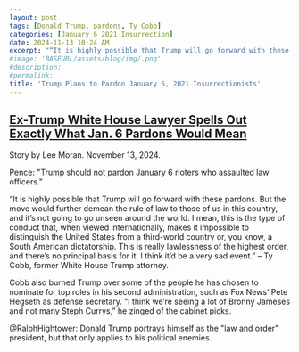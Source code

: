 ```yaml
---
layout: post
tags: [Donald Trump, pardons, Ty Cobb]
categories: [January 6 2021 Insurrection]
date: 2024-11-13 10:24 AM
excerpt: "“It is highly possible that Trump will go forward with these pardons. But the move would further demean the rule of law to those of us in this country, and it’s not going to go unseen around the world. I mean, this is the type of conduct that, when viewed internationally, makes it impossible to distinguish the United States from a third-world country or, you know, a South American dictatorship. This is really lawlessness of the highest order, and there’s no principal basis for it. I think it’d be a very sad event.” – Ty Cobb, former White House Trump attorney. "
#image: 'BASEURL/assets/blog/img/.png'
#description:
#permalink:
title: 'Trump Plans to Pardon January 6, 2021 Insurrectionists'
---
```



## [Ex-Trump White House Lawyer Spells Out Exactly What Jan. 6 Pardons Would Mean](https://www.huffpost.com/entry/ty-cobb-donald-trump-pardons_n_67345561e4b0c06fd0e3e7f0)

Story by Lee Moran. November 13, 2024.

Pence: "Trump should not pardon January 6 rioters who assaulted law officers."

“It is highly possible that Trump will go forward with these pardons. But the move would further demean the rule of law to those of us in this country, and it’s not going to go unseen around the world. I mean, this is the type of conduct that, when viewed internationally, makes it impossible to distinguish the United States from a third-world country or, you know, a South American dictatorship. This is really lawlessness of the highest order, and there’s no principal basis for it. I think it’d be a very sad event.” – Ty Cobb, former White House Trump attorney. 

Cobb also burned Trump over some of the people he has chosen to nominate for top roles in his second administration, such as Fox News’ Pete Hegseth as defense secretary. “I think we’re seeing a lot of Bronny Jameses and not many Steph Currys,” he zinged of the cabinet picks.

@RalphHightower: Donald Trump portrays himself as the "law and order" president, but that only applies to his political enemies.

